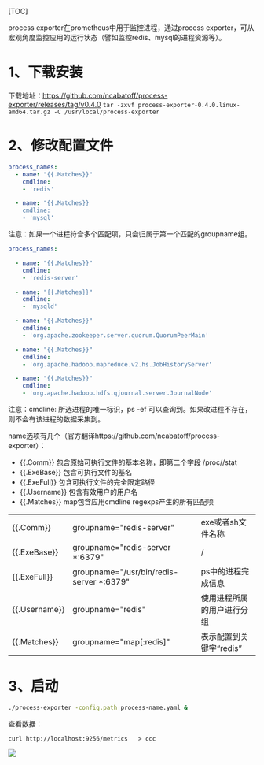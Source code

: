 [TOC]

process exporter在prometheus中用于监控进程，通过process exporter，可从宏观角度监控应用的运行状态（譬如监控redis、mysql的进程资源等）。

# 1、下载安装
下载地址：https://github.com/ncabatoff/process-exporter/releases/tag/v0.4.0
`tar -zxvf process-exporter-0.4.0.linux-amd64.tar.gz -C /usr/local/process-exporter`

# 2、修改配置文件
```yml
process_names:
  - name: "{{.Matches}}"
    cmdline:
    - 'redis'

  - name: "{{.Matches}}
    cmdline:
    - 'mysql'
```
注意：如果一个进程符合多个匹配项，只会归属于第一个匹配的groupname组。
```yml
process_names:

  - name: "{{.Matches}}"
    cmdline:
    - 'redis-server'

  - name: "{{.Matches}}"
    cmdline:
    - 'mysqld'

  - name: "{{.Matches}}"
    cmdline:
    - 'org.apache.zookeeper.server.quorum.QuorumPeerMain'

  - name: "{{.Matches}}"
    cmdline:
    - 'org.apache.hadoop.mapreduce.v2.hs.JobHistoryServer'

  - name: "{{.Matches}}"
    cmdline:
    - 'org.apache.hadoop.hdfs.qjournal.server.JournalNode'
```
注意：cmdline:  所选进程的唯一标识，ps -ef 可以查询到。如果改进程不存在，则不会有该进程的数据采集到。

name选项有几个（官方翻译https://github.com/ncabatoff/process-exporter）：
 - {{.Comm}} 包含原始可执行文件的基本名称，即第二个字段 /proc/<pid>/stat
 - {{.ExeBase}} 包含可执行文件的基名
 - {{.ExeFull}} 包含可执行文件的完全限定路径
 - {{.Username}} 包含有效用户的用户名
 - {{.Matches}} map包含应用cmdline regexps产生的所有匹配项

|   |   |   |
| ------------ | ------------ | ------------ |
| {{.Comm}}   | groupname="redis-server"  | exe或者sh文件名称  |
| {{.ExeBase}}  | groupname="redis-server *:6379"  | /  |
| {{.ExeFull}}  | groupname="/usr/bin/redis-server *:6379"  | ps中的进程完成信息  |
| {{.Username}}  | groupname="redis"  |  使用进程所属的用户进行分组 |
| {{.Matches}}  |  groupname="map[:redis]" | 表示配置到关键字“redis” |

# 3、启动
```bash
./process-exporter -config.path process-name.yaml &
```

查看数据：
```
curl http://localhost:9256/metrics   > ccc
```
![](https://img2018.cnblogs.com/blog/1314872/201902/1314872-20190225161749831-79334163.png)


